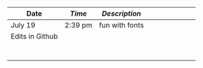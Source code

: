 |**Date**   |*Time*  |***Description***   |   |   |   |   |   |   |   |
|---|---|---|---|---|---|---|---|---|---|
|July 19   | 2:39 pm  |fun with fonts   |   |   |   |   |   |   |   |
| Edits in Github  |   |   |   |   |   |   |   |   |   |
|   |   |   |   |   |   |   |   |   |   |
|   |   |   |   |   |   |   |   |   |   |
|   |   |   |   |   |   |   |   |   |   |
|   |   |   |   |   |   |   |   |   |   |
|   |   |   |   |   |   |   |   |   |   |
|   |   |   |   |   |   |   |   |   |   |
|   |   |   |   |   |   |   |   |   |   |

